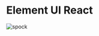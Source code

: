 # Element UI React

![spock](http://static.srcdn.com/wp-content/uploads/spock-vulcan-salute-star-trek.jpg)
